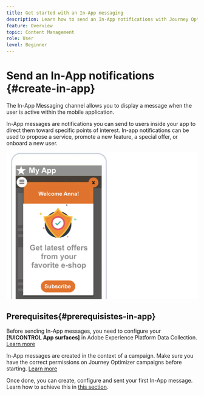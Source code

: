 ```yaml
---
title: Get started with an In-App messaging
description: Learn how to send an In-App notifications with Journey Optimizer
feature: Overview
topic: Content Management
role: User
level: Beginner
---
```

# Send an In-App notifications {#create-in-app}

The In-App Messaging channel allows you to display a message when the user is active within the mobile application. 


In-App messages are notifications you can send to users inside your app to direct them toward specific points of interest. In-app notifications can be used to propose a service, promote a new feature, a special offer, or onboard a new user. 

![](assets/in-app-sample.png)

## Prerequisites{#prerequisistes-in-app}

Before sending In-App messages, you need to configure your **[!UICONTROL App surfaces]** in Adobe Experience Platform Data Collection. [Learn more](../configuration/inapp-configuration.md)

In-App messages are created in the context of a campaign. Make sure you have the correct permissions on Journey Optimizer campaigns before starting. [Learn more](../campaigns/get-started-with-campaigns.md#campaign-prerequisites)

Once done, you can create, configure and sent your first In-App message. Learn how to achieve this in [this section](create-in-app.md).